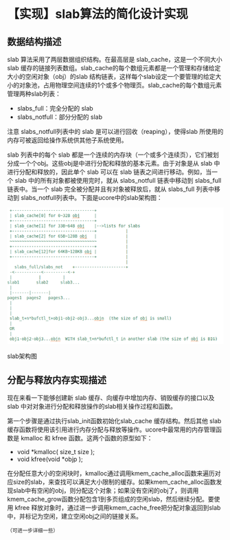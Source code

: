 # 【实现】slab算法的简化设计实现 

## 数据结构描述

slab 算法采用了两层数据组织结构。在最高层是 slab_cache，这是一个不同大小slab 缓存的链接列表数组。slab_cache的每个数组元素都是一个管理和存储给定大小的空闲对象（obj）的slab 结构链表，这样每个slab设定一个要管理的给定大小的对象池，占用物理空间连续的1个或多个物理页。slab_cache的每个数组元素管理两种slab列表：

- slabs_full：完全分配的 slab 
- slabs_notfull：部分分配的 slab

注意 slabs_notfull列表中的 slab 是可以进行回收（reaping），使得slab 所使用的内存可被返回给操作系统供其他子系统使用。

slab 列表中的每个 slab 都是一个连续的内存块（一个或多个连续页），它们被划分成一个个obj。这些obj是中进行分配和释放的基本元素。由于对象是从 slab 中进行分配和释放的，因此单个 slab 可以在 slab 链表之间进行移动。例如，当一个 slab 中的所有对象都被使用完时，就从 slabs_notfull 链表中移动到 slabs_full 链表中。当一个 slab 完全被分配并且有对象被释放后，就从 slabs_full 列表中移动到 slabs_notfull列表中。下面是ucore中的slab架构图：

![8](figures/9.png)

slab架构图

## 分配与释放内存实现描述

现在来看一下能够创建新 slab 缓存、向缓存中增加内存、销毁缓存的接口以及 slab 中对对象进行分配和释放操作的slab相关操作过程和函数。

第一个步骤是通过执行slab_init函数初始化slab_cache 缓存结构。然后其他 slab 缓存函数将使用该引用进行内存分配与释放等操作。ucore中最常用的内存管理函数是 kmalloc 和 kfree 函数。这两个函数的原型如下：

- void *kmalloc( size_t size );
- void kfree(void *objp );

在分配任意大小的空闲块时，kmalloc通过调用kmem_cache_alloc函数来遍历对应size的slab，来查找可以满足大小限制的缓存。如果kmem_cache_alloc函数发现slab中有空闲的obj，则分配这个对象；如果没有空闲的obj了，则调用kmem_cache_grow函数分配包含1到多页组成的空闲slab，然后继续分配。要使用 kfree 释放对象时，通过进一步调用kmem_cache_free把分配对象返回到slab中，并标记为空闲，建立空闲obj之间的链接关系。

`（可进一步详细一些）`